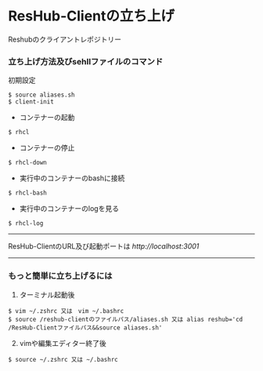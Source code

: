 # ResHub-Clientの立ち上げ
Reshubのクライアントレポジトリー

### 立ち上げ方法及びsehllファイルのコマンド

初期設定
```
$ source aliases.sh
$ client-init
```

* コンテナーの起動
```
$ rhcl
```

* コンテナーの停止
```
$ rhcl-down
```

* 実行中のコンテナーのbashに接続
```
$ rhcl-bash
```

* 実行中のコンテナーのlogを見る
```
$ rhcl-log
```

-------------------------------

ResHub-ClientのURL及び起動ポートは
_http://localhost:3001_

-------------------------------

### もっと簡単に立ち上げるには

1. ターミナル起動後
```
$ vim ~/.zshrc 又は　vim ~/.bashrc
$ source /reshub-clientのファイルパス/aliases.sh 又は alias reshub='cd /ResHub-Clientファイルパス&&source aliases.sh'
```

2. vimや編集エディター終了後
```
$ source ~/.zshrc 又は ~/.bashrc
```
